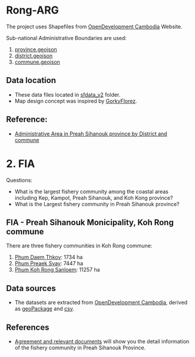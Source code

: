 # Rong-ARG
The project uses Shapefiles from [OpenDevelopment Cambodia](https://data.opendevelopmentcambodia.net/dataset/administrative-boundaries-of-cambodia-2014) Website.

Sub-national Administrative Boundaries are used:
1. [province.geojson](https://github.com/SopheaEVC/Rong-ARG/tree/main/sfdata_v2)
2. [district.geojson](https://github.com/SopheaEVC/Rong-ARG/tree/main/sfdata_v2)
3. [commune.geojson](https://github.com/SopheaEVC/Rong-ARG/tree/main/sfdata_v2)

## Data location
- These data files located in [sfdata_v2](https://github.com/SopheaEVC/Rong-ARG/tree/main/sf_data) folder. 
- Map design concept was inspired by [GorkyFlorez](https://github.com/GorkyFlorez/Mapa_Ubicacion_Cuenca/blob/main/Mapa%20de%20clasificacion.png). 

## Reference:
- [Administrative Area in Preah Sihanouk province by District and commune](https://www.stat.go.jp/info/meetings/cambodia/pdf/18com_11.pdf)


# 2. FIA 
Questions:
- What is the largest fishery community among the coastal areas including Kep, Kampot, Preah Sihanouk, and Koh Kong province? 
- What is the Largest fishery community in Preah Sihanouk province?

## FIA - Preah Sihanouk Monicipality, Koh Rong commune
There are three fishery communities in Koh Rong commune:
1. [Phum Daem Thkov](https://maps.app.goo.gl/LMR1zrkGjFG1iUB3A): 1734 ha
2. [Phum Preaek Svay](https://maps.app.goo.gl/gGn75sQvjVRsJjwn6): 7447 ha
3. [Phum Koh Rong Sanloem](https://maps.app.goo.gl/Wb3HoDQVvqCAnKG99): 11257 ha

## Data sources
- The datasets are extracted from [OpenDevelopment Cambodia](https://data.opendevelopmentcambodia.net/dataset/fishery?type=dataset), derived as [geoPackage](https://github.com/SopheaEVC/Rong-ARG/blob/main/sfdata_v2/fci_en.gpkg) and [csv](https://github.com/SopheaEVC/Rong-ARG/blob/main/sfdata_v2/fci.csv).

## References
- [Agreement and relevant documents](https://data.opendevelopmentcambodia.net/dataset/fishery/resource/f529a001-16af-4700-ad58-9c978e2b17ff) will show you the detail information of the fishery community in Preah Sihanouk Province. 





